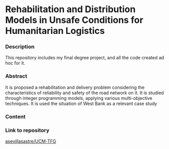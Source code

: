 # Rehabilitation and Distribution Models in Unsafe Conditions for Humanitarian Logistics

### Description
This repository includes my final degree project, and all the code created ad hoc for it.

### Abstract
It is proposed a rehabilitation and delivery problem considering the characteristics of reliability and safety of the road network on it.
It is studied through integer programming models, applying various multi-objective techniques.
It is used the situation of West Bank as a relevant case study

### Content

### Link to repository
[asevillasastre/UCM-TFG](https://github.com/asevillasastre/UCM-TFG)
